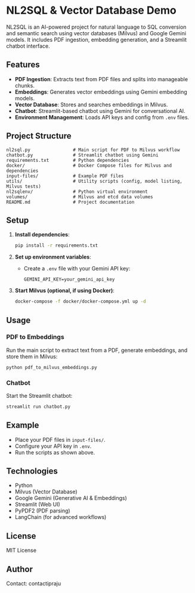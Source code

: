 # NL2SQL & Vector Database Demo

NL2SQL is an AI-powered project for natural language to SQL conversion and semantic search using vector databases (Milvus) and Google Gemini models. It includes PDF ingestion, embedding generation, and a Streamlit chatbot interface.

## Features

- **PDF Ingestion**: Extracts text from PDF files and splits into manageable chunks.
- **Embeddings**: Generates vector embeddings using Gemini embedding models.
- **Vector Database**: Stores and searches embeddings in Milvus.
- **Chatbot**: Streamlit-based chatbot using Gemini for conversational AI.
- **Environment Management**: Loads API keys and config from `.env` files.

## Project Structure

```
nl2sql.py                # Main script for PDF to Milvus workflow
chatbot.py               # Streamlit chatbot using Gemini
requirements.txt         # Python dependencies
docker/                  # Docker Compose files for Milvus and dependencies
input-files/             # Example PDF files
utils/                   # Utility scripts (config, model listing, Milvus tests)
nl2sqlenv/               # Python virtual environment
volumes/                 # Milvus and etcd data volumes
README.md                # Project documentation
```

## Setup

1. **Install dependencies**:
	```bash
	pip install -r requirements.txt
	```

2. **Set up environment variables**:
	- Create a `.env` file with your Gemini API key:
	  ```
	  GEMINI_API_KEY=your_gemini_api_key
	  ```

3. **Start Milvus (optional, if using Docker)**:
	```bash
	docker-compose -f docker/docker-compose.yml up -d
	```

## Usage

### PDF to Embeddings

Run the main script to extract text from a PDF, generate embeddings, and store them in Milvus:
```bash
python pdf_to_milvus_embeddings.py
```

### Chatbot

Start the Streamlit chatbot:
```bash
streamlit run chatbot.py
```

## Example

- Place your PDF files in `input-files/`.
- Configure your API key in `.env`.
- Run the scripts as shown above.

## Technologies

- Python
- Milvus (Vector Database)
- Google Gemini (Generative AI & Embeddings)
- Streamlit (Web UI)
- PyPDF2 (PDF parsing)
- LangChain (for advanced workflows)

## License

MIT License

## Author

Contact: contactipraju
